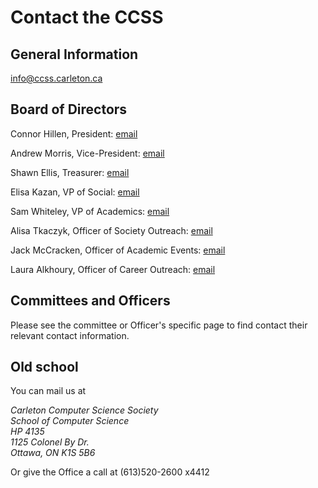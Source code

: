 <h1>Contact the CCSS</h1>

## General Information

[info@ccss.carleton.ca](mailto:info@ccss.carleton.ca)

## Board of Directors

Connor Hillen, President: [email](mailto:president@ccss.carleton.ca)

Andrew Morris, Vice-President: [email](mailto:andrew.morris@ccss.carleton.ca)

Shawn Ellis, Treasurer: [email](mailto:shawn.ellis@ccss.carleton.ca)

Elisa Kazan, VP of Social: [email](mailto:elisa.kazan@ccss.carleton.ca)

Sam Whiteley, VP of Academics: [email](mailto:sam.whiteley@ccss.carleton.ca)

Alisa Tkaczyk, Officer of Society Outreach:
[email](mailto:alisa.tkaczyk@ccss.carleton.ca)

Jack McCracken, Officer of Academic Events:
[email](mailto:jack.mccracken@ccss.carleton.ca)

Laura Alkhoury, Officer of Career Outreach:
[email](mailto:laura.alkhoury@ccss.carleton.ca)

## Committees and Officers

Please see the committee or Officer's specific page to find contact their
relevant contact information.

## Old school

You can mail us at

<address>
Carleton Computer Science Society<br>
School of Computer Science<br>
HP 4135<br>
1125 Colonel By Dr.<br>
Ottawa, ON K1S 5B6<br>
</address>

Or give the Office a call at (613)520-2600 x4412

